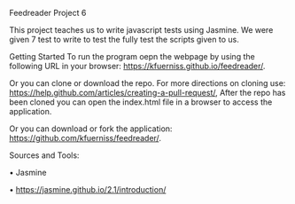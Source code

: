 Feedreader Project 6

This project teaches us to write javascript tests using Jasmine. We were given 7 test to write to test the fully test the scripts given to us.

Getting Started
To run the program oepn the webpage by using the following URL in your browser: https://kfuerniss.github.io/feedreader/.

Or you can clone or download the repo. For more directions on cloning use: https://help.github.com/articles/creating-a-pull-request/, After the repo has been cloned you can open the index.html file in a browser to access the application.

Or you can download or fork the application: https://github.com/kfuerniss/feedreader/.

Sources and Tools:

• Jasmine

• https://jasmine.github.io/2.1/introduction/